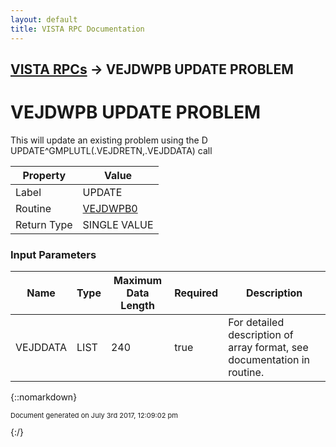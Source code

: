 ```yaml
---
layout: default
title: VISTA RPC Documentation
---
```


## [VISTA RPCs](TableOfContents) &#8594; VEJDWPB UPDATE PROBLEM
# VEJDWPB UPDATE PROBLEM

This will update an existing problem using the D UPDATE^GMPLUTL(.VEJDRETN,.VEJDDATA) call

Property | Value
--- | ---
Label | UPDATE
Routine | [VEJDWPB0](http://code.osehra.org/dox/Routine_VEJDWPB0_source.html)
Return Type | SINGLE VALUE


### Input Parameters

Name | Type | Maximum Data Length | Required | Description
--- | --- | --- | --- | ---
VEJDDATA | LIST | 240 | true | For detailed description of array format, see documentation in routine.



{::nomarkdown} <br/><p style="font-size: 11px">Document generated on July 3rd 2017, 12:09:02 pm</p>{:/}
